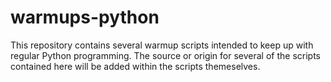 # warmups-python
This repository contains several warmup scripts intended to keep up with regular Python programming. The source or origin for several of the scripts contained here will be added within the scripts themeselves.
